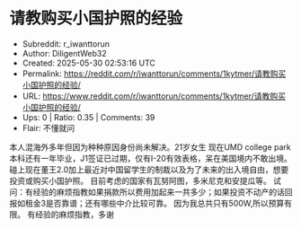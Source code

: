 # 请教购买小国护照的经验

- Subreddit: r_iwanttorun
- Author: DiligentWeb32
- Created: 2025-05-30 02:53:16 UTC
- Permalink: https://reddit.com/r/iwanttorun/comments/1kytmer/请教购买小国护照的经验/
- URL: https://www.reddit.com/r/iwanttorun/comments/1kytmer/请教购买小国护照的经验/
- Ups: 0 | Ratio: 0.35 | Comments: 39
- Flair: 不懂就问


本人混海外多年但因为种种原因身份尚未解决。21岁女生 现在UMD college park
本科还有一年毕业，J1签证已过期，仅有I-20有效表格，呆在美国境内不敢出境。
碰上现在董王2.0加上最近对中国留学生的制裁以及为了未来的出入境自由，想要投资或购买小国护照。
目前考虑的国家有瓦努阿图，多米尼克和安提瓜等。
试问：有经验的麻烦指教如果捐款所以费用加起来一共多少；如果投资不动产的话回报如租金3是否靠谱；还有哪些中介比较可靠。
因为我总共只有500W,所以预算有限。 有经验的麻烦指教，多谢

